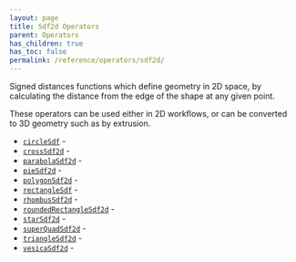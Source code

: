 ```yaml
---
layout: page
title: Sdf2d Operators
parent: Operators
has_children: true
has_toc: false
permalink: /reference/operators/sdf2d/
---
```


Signed distances functions which define geometry in 2D space, by calculating
the distance from the edge of the shape at any given point.

These operators can be used either in 2D workflows, or can be converted to
3D geometry such as by extrusion.

* [`circleSdf`](circleSdf/) - 
* [`crossSdf2d`](crossSdf2d/) - 
* [`parabolaSdf2d`](parabolaSdf2d/) - 
* [`pieSdf2d`](pieSdf2d/) - 
* [`polygonSdf2d`](polygonSdf2d/) - 
* [`rectangleSdf`](rectangleSdf/) - 
* [`rhombusSdf2d`](rhombusSdf2d/) - 
* [`roundedRectangleSdf2d`](roundedRectangleSdf2d/) - 
* [`starSdf2d`](starSdf2d/) - 
* [`superQuadSdf2d`](superQuadSdf2d/) - 
* [`triangleSdf2d`](triangleSdf2d/) - 
* [`vesicaSdf2d`](vesicaSdf2d/) -

